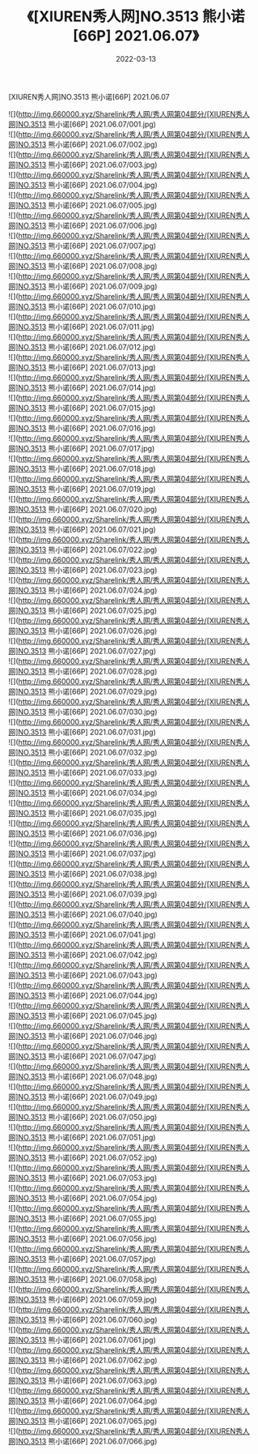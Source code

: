 ﻿---
layout: post
title:  《[XIUREN秀人网]NO.3513 熊小诺[66P] 2021.06.07》
date:   2022-03-13
img: http://img.660000.xyz/Sharelink/秀人网/秀人网第04部分/[XIUREN秀人网]NO.3513 熊小诺[66P] 2021.06.07/000.jpg
categories: [美女, 清纯, 唯美]
---

[XIUREN秀人网]NO.3513 熊小诺[66P] 2021.06.07

 ![](http://img.660000.xyz/Sharelink/秀人网/秀人网第04部分/[XIUREN秀人网]NO.3513 熊小诺[66P] 2021.06.07/001.jpg) <br>![](http://img.660000.xyz/Sharelink/秀人网/秀人网第04部分/[XIUREN秀人网]NO.3513 熊小诺[66P] 2021.06.07/002.jpg) <br>![](http://img.660000.xyz/Sharelink/秀人网/秀人网第04部分/[XIUREN秀人网]NO.3513 熊小诺[66P] 2021.06.07/003.jpg) <br>![](http://img.660000.xyz/Sharelink/秀人网/秀人网第04部分/[XIUREN秀人网]NO.3513 熊小诺[66P] 2021.06.07/004.jpg) <br>![](http://img.660000.xyz/Sharelink/秀人网/秀人网第04部分/[XIUREN秀人网]NO.3513 熊小诺[66P] 2021.06.07/005.jpg) <br>![](http://img.660000.xyz/Sharelink/秀人网/秀人网第04部分/[XIUREN秀人网]NO.3513 熊小诺[66P] 2021.06.07/006.jpg) <br>![](http://img.660000.xyz/Sharelink/秀人网/秀人网第04部分/[XIUREN秀人网]NO.3513 熊小诺[66P] 2021.06.07/007.jpg) <br>![](http://img.660000.xyz/Sharelink/秀人网/秀人网第04部分/[XIUREN秀人网]NO.3513 熊小诺[66P] 2021.06.07/008.jpg) <br>![](http://img.660000.xyz/Sharelink/秀人网/秀人网第04部分/[XIUREN秀人网]NO.3513 熊小诺[66P] 2021.06.07/009.jpg) <br>![](http://img.660000.xyz/Sharelink/秀人网/秀人网第04部分/[XIUREN秀人网]NO.3513 熊小诺[66P] 2021.06.07/010.jpg) <br>![](http://img.660000.xyz/Sharelink/秀人网/秀人网第04部分/[XIUREN秀人网]NO.3513 熊小诺[66P] 2021.06.07/011.jpg) <br>![](http://img.660000.xyz/Sharelink/秀人网/秀人网第04部分/[XIUREN秀人网]NO.3513 熊小诺[66P] 2021.06.07/012.jpg) <br>![](http://img.660000.xyz/Sharelink/秀人网/秀人网第04部分/[XIUREN秀人网]NO.3513 熊小诺[66P] 2021.06.07/013.jpg) <br>![](http://img.660000.xyz/Sharelink/秀人网/秀人网第04部分/[XIUREN秀人网]NO.3513 熊小诺[66P] 2021.06.07/014.jpg) <br>![](http://img.660000.xyz/Sharelink/秀人网/秀人网第04部分/[XIUREN秀人网]NO.3513 熊小诺[66P] 2021.06.07/015.jpg) <br>![](http://img.660000.xyz/Sharelink/秀人网/秀人网第04部分/[XIUREN秀人网]NO.3513 熊小诺[66P] 2021.06.07/016.jpg) <br>![](http://img.660000.xyz/Sharelink/秀人网/秀人网第04部分/[XIUREN秀人网]NO.3513 熊小诺[66P] 2021.06.07/017.jpg) <br>![](http://img.660000.xyz/Sharelink/秀人网/秀人网第04部分/[XIUREN秀人网]NO.3513 熊小诺[66P] 2021.06.07/018.jpg) <br>![](http://img.660000.xyz/Sharelink/秀人网/秀人网第04部分/[XIUREN秀人网]NO.3513 熊小诺[66P] 2021.06.07/019.jpg) <br>![](http://img.660000.xyz/Sharelink/秀人网/秀人网第04部分/[XIUREN秀人网]NO.3513 熊小诺[66P] 2021.06.07/020.jpg) <br>![](http://img.660000.xyz/Sharelink/秀人网/秀人网第04部分/[XIUREN秀人网]NO.3513 熊小诺[66P] 2021.06.07/021.jpg) <br>![](http://img.660000.xyz/Sharelink/秀人网/秀人网第04部分/[XIUREN秀人网]NO.3513 熊小诺[66P] 2021.06.07/022.jpg) <br>![](http://img.660000.xyz/Sharelink/秀人网/秀人网第04部分/[XIUREN秀人网]NO.3513 熊小诺[66P] 2021.06.07/023.jpg) <br>![](http://img.660000.xyz/Sharelink/秀人网/秀人网第04部分/[XIUREN秀人网]NO.3513 熊小诺[66P] 2021.06.07/024.jpg) <br>![](http://img.660000.xyz/Sharelink/秀人网/秀人网第04部分/[XIUREN秀人网]NO.3513 熊小诺[66P] 2021.06.07/025.jpg) <br>![](http://img.660000.xyz/Sharelink/秀人网/秀人网第04部分/[XIUREN秀人网]NO.3513 熊小诺[66P] 2021.06.07/026.jpg) <br>![](http://img.660000.xyz/Sharelink/秀人网/秀人网第04部分/[XIUREN秀人网]NO.3513 熊小诺[66P] 2021.06.07/027.jpg) <br>![](http://img.660000.xyz/Sharelink/秀人网/秀人网第04部分/[XIUREN秀人网]NO.3513 熊小诺[66P] 2021.06.07/028.jpg) <br>![](http://img.660000.xyz/Sharelink/秀人网/秀人网第04部分/[XIUREN秀人网]NO.3513 熊小诺[66P] 2021.06.07/029.jpg) <br>![](http://img.660000.xyz/Sharelink/秀人网/秀人网第04部分/[XIUREN秀人网]NO.3513 熊小诺[66P] 2021.06.07/030.jpg) <br>![](http://img.660000.xyz/Sharelink/秀人网/秀人网第04部分/[XIUREN秀人网]NO.3513 熊小诺[66P] 2021.06.07/031.jpg) <br>![](http://img.660000.xyz/Sharelink/秀人网/秀人网第04部分/[XIUREN秀人网]NO.3513 熊小诺[66P] 2021.06.07/032.jpg) <br>![](http://img.660000.xyz/Sharelink/秀人网/秀人网第04部分/[XIUREN秀人网]NO.3513 熊小诺[66P] 2021.06.07/033.jpg) <br>![](http://img.660000.xyz/Sharelink/秀人网/秀人网第04部分/[XIUREN秀人网]NO.3513 熊小诺[66P] 2021.06.07/034.jpg) <br>![](http://img.660000.xyz/Sharelink/秀人网/秀人网第04部分/[XIUREN秀人网]NO.3513 熊小诺[66P] 2021.06.07/035.jpg) <br>![](http://img.660000.xyz/Sharelink/秀人网/秀人网第04部分/[XIUREN秀人网]NO.3513 熊小诺[66P] 2021.06.07/036.jpg) <br>![](http://img.660000.xyz/Sharelink/秀人网/秀人网第04部分/[XIUREN秀人网]NO.3513 熊小诺[66P] 2021.06.07/037.jpg) <br>![](http://img.660000.xyz/Sharelink/秀人网/秀人网第04部分/[XIUREN秀人网]NO.3513 熊小诺[66P] 2021.06.07/038.jpg) <br>![](http://img.660000.xyz/Sharelink/秀人网/秀人网第04部分/[XIUREN秀人网]NO.3513 熊小诺[66P] 2021.06.07/039.jpg) <br>![](http://img.660000.xyz/Sharelink/秀人网/秀人网第04部分/[XIUREN秀人网]NO.3513 熊小诺[66P] 2021.06.07/040.jpg) <br>![](http://img.660000.xyz/Sharelink/秀人网/秀人网第04部分/[XIUREN秀人网]NO.3513 熊小诺[66P] 2021.06.07/041.jpg) <br>![](http://img.660000.xyz/Sharelink/秀人网/秀人网第04部分/[XIUREN秀人网]NO.3513 熊小诺[66P] 2021.06.07/042.jpg) <br>![](http://img.660000.xyz/Sharelink/秀人网/秀人网第04部分/[XIUREN秀人网]NO.3513 熊小诺[66P] 2021.06.07/043.jpg) <br>![](http://img.660000.xyz/Sharelink/秀人网/秀人网第04部分/[XIUREN秀人网]NO.3513 熊小诺[66P] 2021.06.07/044.jpg) <br>![](http://img.660000.xyz/Sharelink/秀人网/秀人网第04部分/[XIUREN秀人网]NO.3513 熊小诺[66P] 2021.06.07/045.jpg) <br>![](http://img.660000.xyz/Sharelink/秀人网/秀人网第04部分/[XIUREN秀人网]NO.3513 熊小诺[66P] 2021.06.07/046.jpg) <br>![](http://img.660000.xyz/Sharelink/秀人网/秀人网第04部分/[XIUREN秀人网]NO.3513 熊小诺[66P] 2021.06.07/047.jpg) <br>![](http://img.660000.xyz/Sharelink/秀人网/秀人网第04部分/[XIUREN秀人网]NO.3513 熊小诺[66P] 2021.06.07/048.jpg) <br>![](http://img.660000.xyz/Sharelink/秀人网/秀人网第04部分/[XIUREN秀人网]NO.3513 熊小诺[66P] 2021.06.07/049.jpg) <br>![](http://img.660000.xyz/Sharelink/秀人网/秀人网第04部分/[XIUREN秀人网]NO.3513 熊小诺[66P] 2021.06.07/050.jpg) <br>![](http://img.660000.xyz/Sharelink/秀人网/秀人网第04部分/[XIUREN秀人网]NO.3513 熊小诺[66P] 2021.06.07/051.jpg) <br>![](http://img.660000.xyz/Sharelink/秀人网/秀人网第04部分/[XIUREN秀人网]NO.3513 熊小诺[66P] 2021.06.07/052.jpg) <br>![](http://img.660000.xyz/Sharelink/秀人网/秀人网第04部分/[XIUREN秀人网]NO.3513 熊小诺[66P] 2021.06.07/053.jpg) <br>![](http://img.660000.xyz/Sharelink/秀人网/秀人网第04部分/[XIUREN秀人网]NO.3513 熊小诺[66P] 2021.06.07/054.jpg) <br>![](http://img.660000.xyz/Sharelink/秀人网/秀人网第04部分/[XIUREN秀人网]NO.3513 熊小诺[66P] 2021.06.07/055.jpg) <br>![](http://img.660000.xyz/Sharelink/秀人网/秀人网第04部分/[XIUREN秀人网]NO.3513 熊小诺[66P] 2021.06.07/056.jpg) <br>![](http://img.660000.xyz/Sharelink/秀人网/秀人网第04部分/[XIUREN秀人网]NO.3513 熊小诺[66P] 2021.06.07/057.jpg) <br>![](http://img.660000.xyz/Sharelink/秀人网/秀人网第04部分/[XIUREN秀人网]NO.3513 熊小诺[66P] 2021.06.07/058.jpg) <br>![](http://img.660000.xyz/Sharelink/秀人网/秀人网第04部分/[XIUREN秀人网]NO.3513 熊小诺[66P] 2021.06.07/059.jpg) <br>![](http://img.660000.xyz/Sharelink/秀人网/秀人网第04部分/[XIUREN秀人网]NO.3513 熊小诺[66P] 2021.06.07/060.jpg) <br>![](http://img.660000.xyz/Sharelink/秀人网/秀人网第04部分/[XIUREN秀人网]NO.3513 熊小诺[66P] 2021.06.07/061.jpg) <br>![](http://img.660000.xyz/Sharelink/秀人网/秀人网第04部分/[XIUREN秀人网]NO.3513 熊小诺[66P] 2021.06.07/062.jpg) <br>![](http://img.660000.xyz/Sharelink/秀人网/秀人网第04部分/[XIUREN秀人网]NO.3513 熊小诺[66P] 2021.06.07/063.jpg) <br>![](http://img.660000.xyz/Sharelink/秀人网/秀人网第04部分/[XIUREN秀人网]NO.3513 熊小诺[66P] 2021.06.07/064.jpg) <br>![](http://img.660000.xyz/Sharelink/秀人网/秀人网第04部分/[XIUREN秀人网]NO.3513 熊小诺[66P] 2021.06.07/065.jpg) <br>![](http://img.660000.xyz/Sharelink/秀人网/秀人网第04部分/[XIUREN秀人网]NO.3513 熊小诺[66P] 2021.06.07/066.jpg) <br>